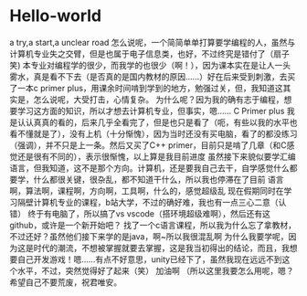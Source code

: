 # Hello-world
a try,a start,a unclear road
怎么说呢，一个简简单单打算要学编程的人，虽然与计算机专业失之交臂，但是也属于电子信息类，也好，不过终究是错付了（扇子笑)
本专业对编程学的很少，而我学的也很少（啊！），因为课本实在是让人一头雾水，真是看不下去（是否真的是国内教材的原因……）好在后来受到刺激，去买了一本c primer plus，用课余时间啃到学到的地方，勉强过关，但，我知道这其实是，怎么说呢，大受打击，心情复杂。
为什么呢？因为我的确有志于编程，想要学习这方面的知识，所以才想去计算机专业，但事实，嗯……
C Primer plus 我是认认真真的看的，后来几乎全看完了，但是也只是看了（呃，有些以我的水平也看不懂就是了），没有上机（十分惭愧），因为当时还没有买电脑，看了的都没练习（强调），并不只是上一条。然后又买了C++ primer，目前只是啃了几章（和C感觉还是很有不同的），表示很惭愧，以上算是我目前进度
虽然接下来貌似要学汇编语言，但我知道，这不是那个方向。计算机，还是要我自己去干，自学感觉什么都要学，什么都很关键，很杂乱，都不知道干什么，所以我也停滞在了目前
语言啊，算法啊，课程啊，方向啊，工具啊，什么的，感觉超级乱
现在假期同时在学习隔壁计算机专业的课程，b站大学，不过的确好难，我也有一点三心二意（认错）
终于有电脑了，所以搞了vs vscode（搭环境超级难啊），然后还有这github，或许是一个新开始吧？
找了一个c语言课程，所以我为什么忘了拿教材，不过还好？虽然他们接下来学的是java，啊~所以我很混乱啊
为什么我要学呢，因为这是时代的潮流，不想被掌握就要去掌握，这是我当初得出的结论，而且，我想要自己开发游戏！嗯……有点不好意思，unity已经下了，虽然我现在远远不到这个水平，不过，突然觉得好了起来（笑）
加油啊
（所以这里我要怎么用呢，嗯？
希望自己不要荒废，祝君唯安。
